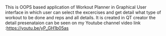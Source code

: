 This is OOPS based application of Workout Planner in Graphical User interface in which user can select the excercises and get detail what type of workout to be done and reps and all details.
It is created in QT creator the detail presenataion can be seen on my Youtube channel video link :https://youtu.be/yP_GH1b05as
